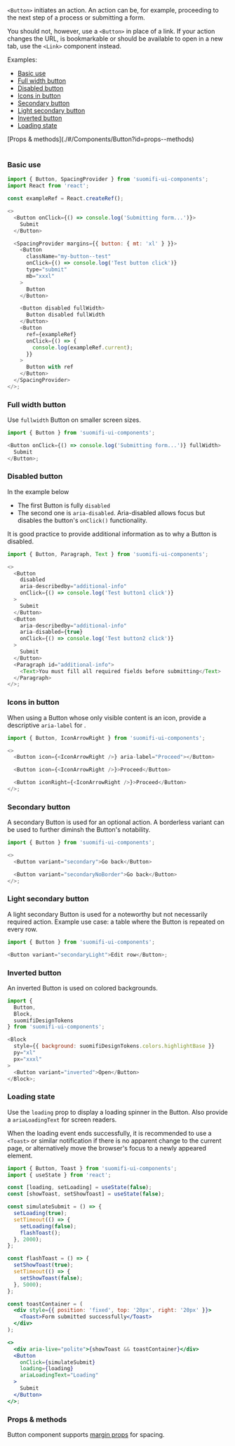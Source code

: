 `<Button>` initiates an action. An action can be, for example, proceeding to the next step of a process or submitting a form.

You should not, however, use a `<Button>` in place of a link. If your action changes the URL, is bookmarkable or should be available to open in a new tab, use the `<Link>` component instead.

Examples:

- [Basic use](./#/Components/Button?id=basic-use)
- [Full width button](./#/Components/Button?id=full-width-button)
- [Disabled button](./#/Components/Button?id=disabled-button)
- [Icons in button](./#/Components/Button?id=icons-in-button)
- [Secondary button](./#/Components/Button?id=secondary-button)
- [Light secondary button](./#/Components/Button?id=light-secondary-button)
- [Inverted button](./#/Components/Button?id=inverted-button)
- [Loading state](./#/Components/Button?id=loading-state)

<div style="margin-bottom: 40px">
  [Props & methods](./#/Components/Button?id=props--methods)
</div>

### Basic use

```js
import { Button, SpacingProvider } from 'suomifi-ui-components';
import React from 'react';

const exampleRef = React.createRef();

<>
  <Button onClick={() => console.log('Submitting form...')}>
    Submit
  </Button>

  <SpacingProvider margins={{ button: { mt: 'xl' } }}>
    <Button
      className="my-button--test"
      onClick={() => console.log('Test button click')}
      type="submit"
      mb="xxxl"
    >
      Button
    </Button>

    <Button disabled fullWidth>
      Button disabled fullWidth
    </Button>
    <Button
      ref={exampleRef}
      onClick={() => {
        console.log(exampleRef.current);
      }}
    >
      Button with ref
    </Button>
  </SpacingProvider>
</>;
```

### Full width button

Use `fullwidth` Button on smaller screen sizes.

```js
import { Button } from 'suomifi-ui-components';

<Button onClick={() => console.log('Submitting form...')} fullWidth>
  Submit
</Button>;
```

### Disabled button

In the example below

- The first Button is fully `disabled`
- The second one is `aria-disabled`. Aria-disabled allows focus but disables the button's `onClick()` functionality.

It is good practice to provide additional information as to why a Button is disabled.

```js
import { Button, Paragraph, Text } from 'suomifi-ui-components';

<>
  <Button
    disabled
    aria-describedby="additional-info"
    onClick={() => console.log('Test button1 click')}
  >
    Submit
  </Button>
  <Button
    aria-describedby="additional-info"
    aria-disabled={true}
    onClick={() => console.log('Test button2 click')}
  >
    Submit
  </Button>
  <Paragraph id="additional-info">
    <Text>You must fill all required fields before submitting</Text>
  </Paragraph>
</>;
```

### Icons in button

When using a Button whose only visible content is an icon, provide a descriptive `aria-label` for .

```js
import { Button, IconArrowRight } from 'suomifi-ui-components';

<>
  <Button icon={<IconArrowRight />} aria-label="Proceed"></Button>

  <Button icon={<IconArrowRight />}>Proceed</Button>

  <Button iconRight={<IconArrowRight />}>Proceed</Button>
</>;
```

### Secondary button

A secondary Button is used for an optional action. A borderless variant can be used to further diminsh the Button's notability.

```js
import { Button } from 'suomifi-ui-components';

<>
  <Button variant="secondary">Go back</Button>

  <Button variant="secondaryNoBorder">Go back</Button>
</>;
```

### Light secondary button

A light secondary Button is used for a noteworthy but not necessarily required action. Example use case: a table where the Button is repeated on every row.

```js
import { Button } from 'suomifi-ui-components';

<Button variant="secondaryLight">Edit row</Button>;
```

### Inverted button

An inverted Button is used on colored backgrounds.

```js
import {
  Button,
  Block,
  suomifiDesignTokens
} from 'suomifi-ui-components';

<Block
  style={{ background: suomifiDesignTokens.colors.highlightBase }}
  py="xl"
  px="xxxl"
>
  <Button variant="inverted">Open</Button>
</Block>;
```

### Loading state

Use the `loading` prop to display a loading spinner in the Button. Also provide a `ariaLoadingText` for screen readers.

When the loading event ends successfully, it is recommended to use a `<Toast>` or similar notification if there is no apparent change to the current page, or alternatively move the browser's focus to a newly appeared element.

```jsx
import { Button, Toast } from 'suomifi-ui-components';
import { useState } from 'react';

const [loading, setLoading] = useState(false);
const [showToast, setShowToast] = useState(false);

const simulateSubmit = () => {
  setLoading(true);
  setTimeout(() => {
    setLoading(false);
    flashToast();
  }, 2000);
};

const flashToast = () => {
  setShowToast(true);
  setTimeout(() => {
    setShowToast(false);
  }, 5000);
};

const toastContainer = (
  <div style={{ position: 'fixed', top: '20px', right: '20px' }}>
    <Toast>Form submitted successfully</Toast>
  </div>
);

<>
  <div aria-live="polite">{showToast && toastContainer}</div>
  <Button
    onClick={simulateSubmit}
    loading={loading}
    ariaLoadingText="Loading"
  >
    Submit
  </Button>
</>;
```

### Props & methods

Button component supports [margin props](./#/Spacing/Margin%20props) for spacing.
